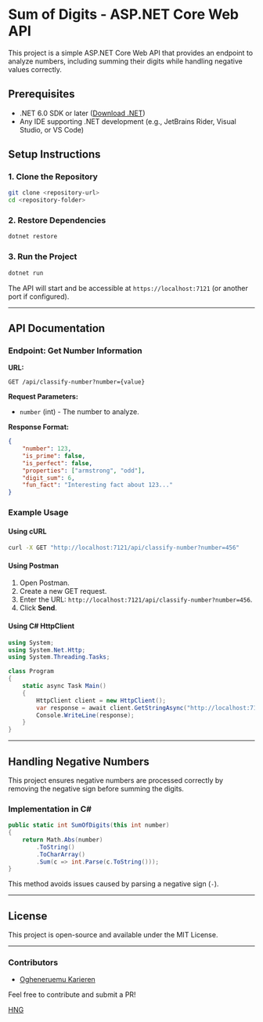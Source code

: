 # Sum of Digits - ASP.NET Core Web API

This project is a simple ASP.NET Core Web API that provides an endpoint to analyze numbers, including summing their digits while handling negative values correctly.

## Prerequisites

- .NET 6.0 SDK or later ([Download .NET](https://dotnet.microsoft.com/download))
- Any IDE supporting .NET development (e.g., JetBrains Rider, Visual Studio, or VS Code)

## Setup Instructions

### 1. Clone the Repository

```sh
git clone <repository-url>
cd <repository-folder>
```

### 2. Restore Dependencies

```sh
dotnet restore
```

### 3. Run the Project

```sh
dotnet run
```

The API will start and be accessible at `https://localhost:7121` (or another port if configured).

---

## API Documentation

### **Endpoint: Get Number Information**

**URL:**

```http
GET /api/classify-number?number={value}
```

**Request Parameters:**
- `number` (int) - The number to analyze.

**Response Format:**

```json
{
    "number": 123,
    "is_prime": false,
    "is_perfect": false,
    "properties": ["armstrong", "odd"],
    "digit_sum": 6,
    "fun_fact": "Interesting fact about 123..."
}
```

### **Example Usage**

#### Using cURL
```sh
curl -X GET "http://localhost:7121/api/classify-number?number=456"
```

#### Using Postman
1. Open Postman.
2. Create a new GET request.
3. Enter the URL: `http://localhost:7121/api/classify-number?number=456`.
4. Click **Send**.

#### Using C# HttpClient
```csharp
using System;
using System.Net.Http;
using System.Threading.Tasks;

class Program
{
    static async Task Main()
    {
        HttpClient client = new HttpClient();
        var response = await client.GetStringAsync("http://localhost:7121/api/classify-number?number=456");
        Console.WriteLine(response);
    }
}
```

---

## Handling Negative Numbers
This project ensures negative numbers are processed correctly by removing the negative sign before summing the digits.

### **Implementation in C#**
```csharp
public static int SumOfDigits(this int number)
{
    return Math.Abs(number)
        .ToString()
        .ToCharArray()
        .Sum(c => int.Parse(c.ToString()));
}
```

This method avoids issues caused by parsing a negative sign (`-`).

---

## License
This project is open-source and available under the MIT License.

---

### Contributors
- [Ogheneruemu Karieren](https://github.com/Oghene101)

Feel free to contribute and submit a PR!

[HNG](https://hng.tech/hire/csharp-developers)

